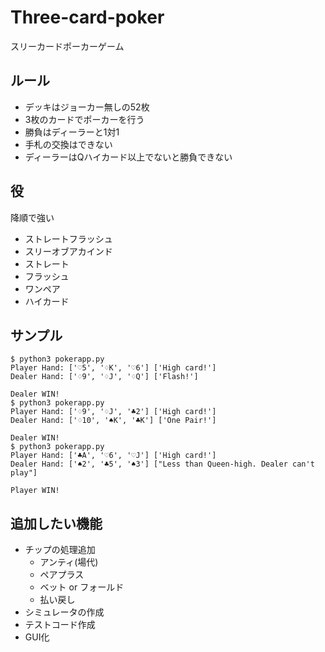 # Three-card-poker
スリーカードポーカーゲーム

## ルール

* デッキはジョーカー無しの52枚
* 3枚のカードでポーカーを行う
* 勝負はディーラーと1対1
* 手札の交換はできない
* ディーラーはQハイカード以上でないと勝負できない

## 役

降順で強い

* ストレートフラッシュ
* スリーオブアカインド
* ストレート
* フラッシュ
* ワンペア
* ハイカード

## サンプル

```ｓh
$ python3 pokerapp.py 
Player Hand: ['♡5', '♢K', '♡6'] ['High card!']
Dealer Hand: ['♢9', '♢J', '♢Q'] ['Flash!']

Dealer WIN!
$ python3 pokerapp.py 
Player Hand: ['♢9', '♢J', '♣2'] ['High card!']
Dealer Hand: ['♢10', '♠K', '♣K'] ['One Pair!']

Dealer WIN!
$ python3 pokerapp.py 
Player Hand: ['♣A', '♡6', '♡J'] ['High card!']
Dealer Hand: ['♠2', '♣5', '♠3'] ["Less than Queen-high. Dealer can't play"]

Player WIN!
```

## 追加したい機能

* チップの処理追加
  - アンティ(場代)
  - ペアプラス
  - ベット or フォールド
  - 払い戻し
* シミュレータの作成
* テストコード作成
* GUI化
